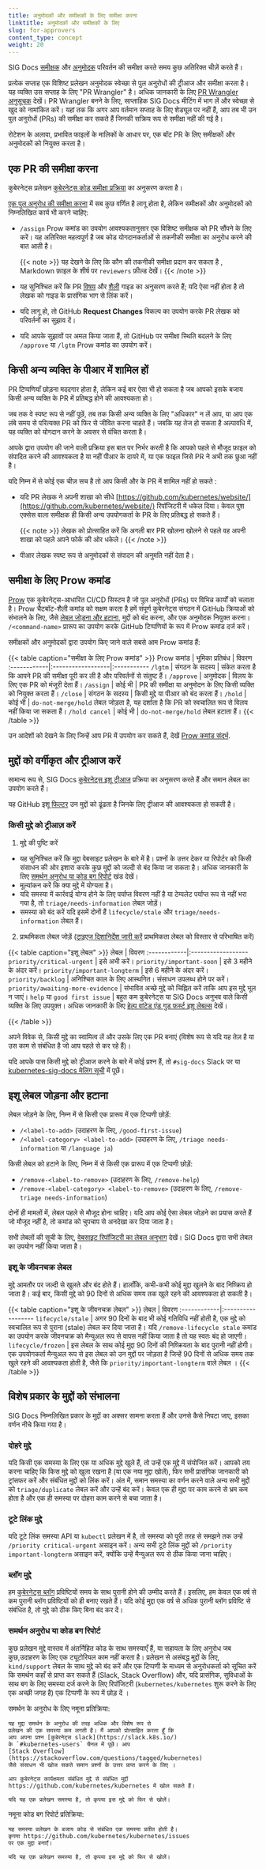 ```yaml
---
title: अनुमोदकों और समीक्षकों के लिए समीक्षा करना
linktitle: अनुमोदकों और समीक्षकों के लिए
slug: for-approvers
content_type: concept
weight: 20
---
```


<!-- अवलोकन -->

SIG Docs [समीक्षक](/docs/contribute/participate/#reviewers) और
[अनुमोदक](/docs/contribute/participate/#approvers) परिवर्तन की समीक्षा करते समय
कुछ अतिरिक्त चीज़ें करते हैं।

प्रत्येक सप्ताह एक विशिष्ट प्रलेखन अनुमोदक स्वेच्छा से पुल अनुरोधों की ट्रीआज और समीक्षा करता है। यह व्यक्ति उस सप्ताह के लिए "PR Wrangler" है। 
अधिक जानकारी के लिए [PR Wrangler अनुसूचक](https://github.com/kubernetes/website/wiki/PR-Wranglers) देखें। PR Wrangler बनने के लिए, साप्ताहिक SIG Docs मीटिंग में भाग लें और स्वेच्छा से खुद को नामांकित करें। यहां तक कि अगर आप वर्तमान सप्ताह के लिए शेड्यूल पर नहीं हैं, आप  तब भी उन पुल अनुरोधों (PRs) की समीक्षा कर सकते हैं जिनकी सक्रिय रूप से समीक्षा नहीं की गई है।

रोटेशन के अलावा, प्रभावित फाइलों के मालिकों के आधार पर, एक बॉट PR के लिए समीक्षकों और अनुमोदकों को नियुक्त करता है।

<!-- body -->

## एक PR की समीक्षा करना

कुबेरनेट्स प्रलेखन [कुबेरनेट्स कोड समीक्षा प्रक्रिया](https://github.com/kubernetes/community/blob/master/contributors/guide/owners.md#the-code-review-process) का अनुसरण करता है।

[एक पुल अनुरोध की समीक्षा करना](/docs/contribute/review/reviewing-prs) में सब कुछ वर्णित है लागू होता है, लेकिन समीक्षकों और अनुमोदकों को निम्नलिखित कार्य भी करने चाहिए:

- `/assign` Prow कमांड का उपयोग आवश्यकतानुसार एक विशिष्ट समीक्षक को PR सौंपने के लिए करें। यह अतिरिक्त महत्वपूर्ण है जब कोड योगदानकर्ताओं से तकनीकी समीक्षा का अनुरोध करने की बात आती है।

  {{< note >}}
  यह देखने के लिए कि कौन की तकनीकी समीक्षा  प्रदान कर सकता है , Markdown फ़ाइल के शीर्ष पर  `reviewers` फ़ील्ड देखें।
  {{< /note >}}

- यह सुनिश्चित करें कि PR [विषय](/docs/contribute/style/content-guide/) और [शैली](/docs/contribute/style/style-guide/) गाइड का अनुसरण करते हैं; यदि ऐसा नहीं होता है तो लेखक को गाइड के प्रासंगिक भाग से लिंक करें।
- यदि लागू हो, तो GitHub **Request Changes** विकल्प का उपयोग करके PR लेखक को परिवर्तनों का सुझाव दें।
- यदि आपके सुझावों पर अमल किया जाता हैं, तो GitHub पर समीक्षा स्थिति बदलने के लिए
`/approve` या `/lgtm` Prow कमांड का उपयोग करें।

## किसी अन्य व्यक्ति के पीआर में शामिल हों

PR टिप्पणियाँ छोड़ना मददगार होता है, लेकिन कई बार ऐसा भी हो सकता है जब आपको इसके बजाय किसी अन्य व्यक्ति के PR में प्रतिबद्ध होने की आवश्यकता हो।

जब तक वे स्पष्ट रूप से नहीं पूछें, तब तक किसी अन्य व्यक्ति के लिए "अधिकार" न लें आप, या आप एक लंबे समय से परित्यक्त PR को फिर से जीवित करना चाहते हैं। जबकि यह तेज हो सकता है अल्पावधि में, यह व्यक्ति को योगदान करने के अवसर से वंचित करता है।

आपके द्वारा उपयोग की जाने वाली प्रक्रिया इस बात पर निर्भर करती है कि आपको पहले से मौजूद फ़ाइल को संपादित करने की आवश्यकता है या नहीं पीआर के दायरे में, या एक फाइल जिसे PR ने अभी तक छुआ नहीं है।


यदि निम्न में से कोई एक चीज़ सच है तो आप किसी और के PR में शामिल नहीं हो सकते :

- यदि PR लेखक ने अपनी शाखा को सीधे
  [https://github.com/kubernetes/website/](https://github.com/kubernetes/website/) रिपॉजिटरी में धकेल दिया। केवल पुश एक्सेस वाला समीक्षक ही किसी अन्य उपयोगकर्ता के PR के लिए प्रतिबद्ध हो सकते हैं।

  {{< note >}}
  लेखक को प्रोत्साहित करें कि अगली बार PR खोलना खोलने से पहले वह अपनी शाखा को पहले 
  अपने फोर्क की ओर धकेले।
  {{< /note >}}

- पीआर लेखक स्पष्ट रूप से अनुमोदकों से संपादन की अनुमति नहीं देता है।

## समीक्षा के लिए Prow कमांड

[Prow](https://github.com/kubernetes/test-infra/blob/master/prow/README.md) एक
कुबेरनेट्स-आधारित CI/CD सिस्टम है जो पुल अनुरोधों (PRs) पर विभिन्न कार्यों को चलाता है।
Prow चैटबॉट-शैली कमांड को सक्षम करता है हमें संपूर्ण कुबेरनेट्स संगठन में GitHub क्रियाओं को
संभालने के लिए, जैसे [लेबल जोड़ना और हटाना](#adding-and-removing-issue-labels), मुद्दों को बंद करना, और एक अनुमोदक नियुक्त करना। `/<command-name>` प्रारूप का उपयोग करके GitHub टिप्पणियों के रूप में Prow कमांड दर्ज करें।

समीक्षकों और अनुमोदकों द्वारा उपयोग किए जाने वाले सबसे आम Prow कमांड हैं:

{{< table caption="समीक्षा के लिए Prow कमांड" >}}
Prow कमांड | भूमिका प्रतिबंध | विवरण
:------------|:------------------|:-----------
`/lgtm` | संगठन के सदस्य | संकेत करता है कि आपने PR की समीक्षा पूरी कर ली है और परिवर्तनों से संतुष्ट हैं।
`/approve` | अनुमोदक | विलय के लिए एक PR को मंजूरी देता हैं।
`/assign` | कोई भी | PR की समीक्षा या अनुमोदन के लिए किसी व्यक्ति को नियुक्त करता हैं।
`/close` | संगठन के सदस्य | किसी मुद्दे या पीआर को बंद करता हैं।
`/hold` | कोई भी | `do-not-merge/hold` लेबल जोड़ता है, यह दर्शाता है कि PR को स्वचालित रूप से विलय नहीं किया जा सकता हैं।
`/hold cancel` | कोई भी | `do-not-merge/hold` लेबल हटाता हैं।
{{< /table >}}

उन आदेशों को देखने के लिए जिन्हें आप PR में उपयोग कर सकते हैं, देखें
[Prow कमांड संदर्भ](https://prow.k8s.io/command-help?repo=kubernetes%2Fwebsite).

##  मुद्दों को वर्गीकृत और ट्रीआज करें


सामान्य रूप  से, SIG Docs [कुबेरनेट्स इशू ट्रीआज](https://github.com/kubernetes/community/blob/master/contributors/guide/issue-triage.md) प्रक्रिया का अनुसरण करते हैं और समान लेबल का उपयोग करते हैं।


यह GitHub इशू [फिल्टर](https://github.com/kubernetes/website/issues?q=is%3Aissue+is%3Aopen+-label%3Apriority%2Fbacklog+-label%3Apriority%2Fimportant-longterm+-label%3Apriority%2Fimportant-soon+-label%3Atriage%2Fneeds-information+-label%3Atriage%2Fsupport+sort%3Acreated-asc)
उन मुद्दों को ढूंढता है जिनके लिए ट्रीआज की आवश्यकता हो सकती है।

### किसी मुद्दे को ट्रीआज़ करें

1. मुद्दे की पुष्टि करें
  - यह सुनिश्चित करें कि मुद्दा वेबसाइट प्रलेखन के बारे में है। प्रश्नों के उत्तर देकर या रिपोर्टर को किसी संसाधन की ओर
    इशारा करके कुछ मुद्दों को जल्दी से बंद किया जा सकता है। अधिक
    जानकारी के लिए [समर्थन अनुरोध या कोड बग रिपोर्ट](#support-requests-or-code-bug-reports) खंड देखें।
  - मूल्यांकन करें कि क्या मुद्दे में योग्यता है।
  - यदि समस्या में कार्रवाई योग्य होने के लिए पर्याप्त विवरण नहीं है 
    या टेम्पलेट पर्याप्त रूप से नहीं भरा गया है, तो `triage/needs-information` लेबल जोड़ें।
  - समस्या को बंद करें यदि इसमें दोनों हैं `lifecycle/stale` और `triage/needs-information` लेबल हैं।

2. प्राथमिकता लेबल जोड़ें ([ट्राइएज दिशानिर्देश जारी करें](https://github.com/kubernetes/community/blob/master/contributors/guide/issue-triage.md#define-priority) प्राथमिकता लेबल को विस्तार से परिभाषित करें)

  {{< table caption="इशू लेबल" >}}
  लेबल | विवरण
  :------------|:------------------
  `priority/critical-urgent` | इसे अभी करें।
  `priority/important-soon` | इसे 3 महीने के अंदर करें।
  `priority/important-longterm` | इसे 6 महीने के अंदर करें।
  `priority/backlog` | अनिश्चित काल के लिए आस्थगित। संसाधन उपलब्ध होने पर करें।
  `priority/awaiting-more-evidence` | संभावित अच्छे मुद्दे को चिह्नित करें ताकि आप इस मुद्दे भूल न जाएं।
  `help` या `good first issue` | बहुत कम कुबेरनेट्स या SIG Docs अनुभव वाले किसी व्यक्ति के लिए उपयुक्त। अधिक जानकारी के लिए [हेल्प वांटेड एंड गुड फर्स्ट इशू लेबल्स](https://kubernetes.dev/docs/guide/help-wanted/) देखें।

  {{< /table >}}

  अपने विवेक से, किसी मुद्दे का स्वामित्व लें और उसके लिए एक PR बनाएं
  (विशेष रूप से यदि यह तेज़ है या उस काम से संबंधित है जो आप पहले से कर रहे हैं)।

यदि आपके पास किसी मुद्दे को ट्रीआज करने के बारे में कोई प्रश्न हैं, तो  `#sig-docs` Slack पर या [kubernetes-sig-docs मेलिंग सूची](https://groups.google.com/forum/#!forum/kubernetes-sig-docs) में पूछें।

## इशू लेबल जोड़ना और हटाना

लेबल जोड़ने के लिए, निम्न में से किसी एक प्रारूप में एक टिप्पणी छोड़ें:

- `/<label-to-add>` (उदाहरण के लिए, `/good-first-issue`)
- `/<label-category> <label-to-add>` (उदाहरण के लिए, `/triage needs-information` या `/language ja`)

किसी लेबल को हटाने के लिए, निम्न में से किसी एक प्रारूप में एक टिप्पणी छोड़ें:

- `/remove-<label-to-remove>` (उदाहरण के लिए, `/remove-help`)
- `/remove-<label-category> <label-to-remove>` (उदाहरण के लिए, `/remove-triage needs-information`)

दोनों ही मामलों में, लेबल पहले से मौजूद होना चाहिए। यदि आप कोई ऐसा लेबल जोड़ने का प्रयास करते हैं जो मौजूद नहीं है, तो कमांड को
चुपचाप से अनदेखा कर दिया जाता है।

सभी लेबलों की सूची के लिए, [वेबसाइट रिपॉजिटरी का लेबल अनुभाग](https://github.com/kubernetes/website/labels) देखें। SIG Docs द्वारा सभी लेबल का उपयोग नहीं किया जाता है।

### इशू के जीवनचक्र लेबल
मुद्दे आमतौर पर जल्दी से खुलते और बंद होते हैं।
हालाँकि, कभी-कभी कोई मुद्दा खुलने के बाद निष्क्रिय हो जाता है।
कई बार, किसी मुद्दे को 90 दिनों से अधिक समय तक खुले रहने की आवश्यकता हो सकती है।

{{< table caption="इशू के जीवनचक्र लेबल" >}}
लेबल | विवरण
:------------|:------------------
`lifecycle/stale` | अगर 90 दिनों के बाद भी कोई गतिविधि नहीं होती है, एक मुद्दे को स्वचालित रूप से पुराना (stale) लेबल कर दिया जाता है। यदि `/remove-lifecycle stale` कमांड का उपयोग करके जीवनचक्र को मैन्युअल रूप से वापस नहीं किया जाता है तो यह स्वतः बंद हो जाएगी।
`lifecycle/frozen` | इस लेबल के साथ कोई मुद्दा 90 दिनों की निष्क्रियता के बाद पुरानी नहीं होगी। एक उपयोगकर्ता मैन्युअल रूप से इस लेबल को उन मुद्दों पर जोड़ता है जिन्हें 90 दिनों से अधिक समय तक खुले रहने की आवश्यकता होती है, जैसे कि `priority/important-longterm` वाले लेबल ।
{{< /table >}}

## विशेष प्रकार के मुद्दों को संभालना

SIG Docs निम्नलिखित प्रकार के मुद्दों का अक्सर सामना करता हैं और उनसे कैसे निपटा जाए, इसका वर्णन नीचे किया गया है।

### दोहरे मुद्दे

यदि किसी एक समस्या के लिए एक या अधिक मुद्दे खुले हैं, तो उन्हें एक मुद्दे में संयोजित करें।
आपको तय करना चाहिए कि किस मुद्दे को खुला रखना है (या
एक नया मुद्दा खोलें), फिर सभी प्रासंगिक जानकारी को ट्रांसफर करें और संबंधित मुद्दों को लिंक करें।
अंत में, समान समस्या का वर्णन करने वाले अन्य सभी मुद्दों को `triage/duplicate` लेबल करें और उन्हें बंद करें। केवल एक ही मुद्दा पर काम करने से भ्रम कम होता है
और एक ही समस्या पर दोहरा काम करने से बचा जाता है।

### टूटे लिंक मुद्दे

यदि टूटे लिंक समस्या API या `kubectl` प्रलेखन में है, तो समस्या को पूरी तरह से समझने तक उन्हें `/priority critical-urgent` असाइन करें। अन्य सभी टूटे लिंक मुद्दों को `/priority important-longterm` असाइन करें, क्योंकि उन्हें मैन्युअल रूप से ठीक किया जाना चाहिए।

### ब्लॉग मुद्दे

हम [कुबेरनेट्स ब्लॉग](/blog/) प्रविष्टियों समय के साथ पुरानी
होने की उम्मीद करते हैं। इसलिए, हम केवल एक वर्ष से कम पुरानी ब्लॉग प्रविष्टियों को ही बनाए रखते हैं। यदि कोई मुद्दा एक वर्ष से अधिक पुरानी ब्लॉग प्रविष्टि से संबंधित है, तो मुद्दे को ठीक किए बिना बंद कर दें।

### समर्थन अनुरोध या कोड बग रिपोर्ट

कुछ प्रलेखन मुद्दे वास्तव में अंतर्निहित कोड के साथ समस्याएँ हैं, या सहायता के लिए अनुरोध
जब कुछ,उदाहरण के लिए एक ट्यूटोरियल काम नहीं करता है।
प्रलेखन से असंबद्ध मुद्दों के लिए, `kind/support` लेबल के साथ मुद्दे को बंद करें और एक टिप्पणी के माध्यम से अनुरोधकर्ता को सूचित करें कि समर्थन कहाँ से प्राप्त कर सकते हैं (Slack, Stack Overflow) और, यदि प्रासंगिक, सुविधाओं के साथ बग के लिए समस्या दर्ज करने के लिए रिपॉजिटरी (`kubernetes/kubernetes` शुरू करने के लिए एक अच्छी जगह है) एक टिप्पणी के रूप में छोड़ दें ।

समर्थन के अनुरोध के लिए नमूना प्रतिक्रिया:

```none
यह मुद्दा समर्थन के अनुरोध की तरह अधिक और विशेष रूप से
प्रलेखन की एक समस्या कम लगती है। मैं आपको प्रोत्साहित करता हूँ कि
आप अपना प्रश्न [कुबेरनेट्स slack](https://slack.k8s.io/) 
के `#kubernetes-users` चैनल में पूछें। आप
[Stack Overflow](https://stackoverflow.com/questions/tagged/kubernetes)
जैसे संसाधन भी खोज सकते समान प्रश्नों के उत्तर प्राप्त करने के लिए ।

आप कुबेरनेट्स कार्यक्षमता संबंधित मुद्दे से संबंधित मुद्दों
https://github.com/kubernetes/kubernetes में खोल सकते हैं।

यदि यह एक प्रलेखन समस्या है, तो कृपया इस मुद्दे को फिर से खोलें।
```

नमूना कोड बग रिपोर्ट प्रतिक्रिया:

```none
यह समस्या प्रलेखन के बजाय कोड से संबंधित एक समस्या प्रतीत होती है।
कृपया https://github.com/kubernetes/kubernetes/issues
पर एक मुद्दा बनाएँ।

यदि यह एक प्रलेखन समस्या है, तो कृपया इस मुद्दे को फिर से खोलें।
``` 
